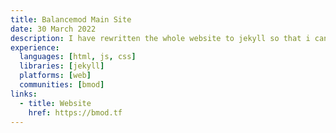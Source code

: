 ```yaml
---
title: Balancemod Main Site
date: 30 March 2022
description: I have rewritten the whole website to jekyll so that i can work on it
experience:
  languages: [html, js, css]
  libraries: [jekyll]
  platforms: [web]
  communities: [bmod]
links:
  - title: Website
    href: https://bmod.tf
---
```

